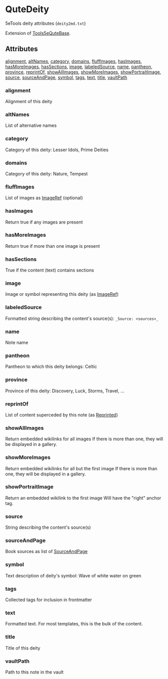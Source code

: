 # QuteDeity

5eTools deity attributes (`deity2md.txt`)

Extension of [Tools5eQuteBase](Tools5eQuteBase.md).

## Attributes

[alignment](#alignment), [altNames](#altnames), [category](#category), [domains](#domains), [fluffImages](#fluffimages), [hasImages](#hasimages), [hasMoreImages](#hasmoreimages), [hasSections](#hassections), [image](#image), [labeledSource](#labeledsource), [name](#name), [pantheon](#pantheon), [province](#province), [reprintOf](#reprintof), [showAllImages](#showallimages), [showMoreImages](#showmoreimages), [showPortraitImage](#showportraitimage), [source](#source), [sourceAndPage](#sourceandpage), [symbol](#symbol), [tags](#tags), [text](#text), [title](#title), [vaultPath](#vaultpath)


### alignment

Alignment of this deity

### altNames

List of alternative names

### category

Category of this deity: Lesser Idols, Prime Deities

### domains

Category of this deity: Nature, Tempest

### fluffImages

List of images as [ImageRef](../ImageRef.md) (optional)

### hasImages

Return true if any images are present

### hasMoreImages

Return true if more than one image is present

### hasSections

True if the content (text) contains sections

### image

Image or symbol representing this deity (as [ImageRef](../ImageRef.md))

### labeledSource

Formatted string describing the content's source(s): `_Source: <sources>_`

### name

Note name

### pantheon

Pantheon to which this deity belongs: Celtic

### province

Province of this deity: Discovery, Luck, Storms, Travel, ...

### reprintOf

List of content superceded by this note (as [Reprinted](../Reprinted.md))

### showAllImages

Return embedded wikilinks for all images
If there is more than one, they will be displayed in a gallery.

### showMoreImages

Return embedded wikilinks for all but the first image
If there is more than one, they will be displayed in a gallery.

### showPortraitImage

Return an embedded wikilink to the first image
Will have the "right" anchor tag.

### source

String describing the content's source(s)

### sourceAndPage

Book sources as list of [SourceAndPage](../SourceAndPage.md)

### symbol

Text description of deity's symbol: Wave of white water on green

### tags

Collected tags for inclusion in frontmatter

### text

Formatted text. For most templates, this is the bulk of the content.

### title

Title of this deity

### vaultPath

Path to this note in the vault
